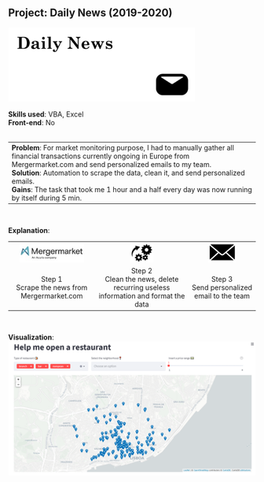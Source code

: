 <h2 align="left"> Project: Daily News (2019-2020) </h2>
<a> <img alt="Daily News" src="https://github.com/VickyDeBondi/VickyDeBondi/blob/main/Contents/project_dailynews.jpg" data-canonical src="https://github.com/VickyDeBondi/VickyDeBondi/blob/main/Contents/project_dailynews.jpg" height=150> </a> </br>

<b>Skills used</b>: VBA, Excel </br>
<b>Front-end</b>: No </br></br>

<table>
  <tr>
   <td align="left">
    <b>Problem</b>: For market monitoring purpose, I had to manually gather all financial transactions currently ongoing in Europe from Mergermarket.com and send personalized
     emails to my team. </br>
    <b>Solution</b>: Automation to scrape the data, clean it, and send personalized emails. </br>
    <b>Gains</b>: The task that took me 1 hour and a half every day was now running by itself during 5 min. </br>
   </td>
  </tr>
</table></br>

<b>Explanation</b>:
<table>
  
  <tr>
   <td align="center">
     <a> <img src="https://github.com/VickyDeBondi/VickyDeBondi/blob/main/Contents/mergermarketlogo.jpg" height=40> </a>
    </td>
   <td align="center">
     <a> <img src="https://github.com/VickyDeBondi/VickyDeBondi/blob/main/Contents/gearslogo.png" height=40> </a>
   </td>
   <td align="center">
     <a> <img src="https://github.com/VickyDeBondi/VickyDeBondi/blob/main/Contents/maillogo.jpg" height=40> </a>
   </td>
  </tr>
  
  <tr>
   <td align="center">
    Step 1 </br>
    Scrape the news from Mergermarket.com
   </td>
   <td align="center">
    Step 2 </br>
    Clean the news, delete recurring useless information and format the data
   </td>
   <td align="center">
    Step 3 </br>
    Send personalized email to the team
   </td>
  </tr>
  
</table></br>

<b>Visualization</b>: </br>
<a> <img alt="Heroku App" src="https://github.com/VickyDeBondi/VickyDeBondi/blob/main/Contents/visullrh.PNG" data-canonical src="https://github.com/VickyDeBondi/VickyDeBondi/blob/main/Contents/visullrh.PNG" style="max-width: 100%;"> </a>
